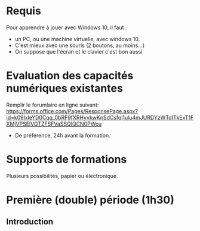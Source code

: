 # Requis
Pour apprendre à jouer avec Windows 10, il faut :
* un PC, ou une machine virtuelle, avec windows 10.
* C'est mieux avec une souris (2 boutons, au moins...)
* On suppose que l'écran et le clavier c'est bon aussi

# Evaluation des capacités numériques existantes
Remplir le forumlaire en ligne suivant: https://forms.office.com/Pages/ResponsePage.aspx?id=k09IxleYD0Cqq_0bRF9fXRHyvkwKnSdCsfql1ulu4mJURDYzWTdITkExT1FXMjVPSElVQTZFSFVaSSQlQCN0PWcu
* De préférence, 24h avant la formation.

# Supports de formations
Plusieurs possibilités, papier ou électronique.


# Première (double) période (1h30)
## Introduction
## 
